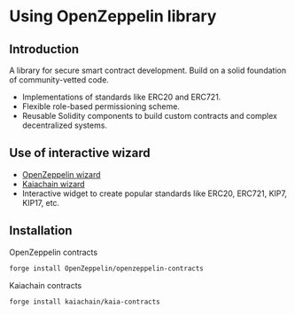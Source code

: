 # Using OpenZeppelin library

## Introduction
A library for secure smart contract development. Build on a solid foundation of community-vetted code.
- Implementations of standards like ERC20 and ERC721.
- Flexible role-based permissioning scheme.
- Reusable Solidity components to build custom contracts and complex decentralized systems.

## Use of interactive wizard
- [OpenZeppelin wizard](https://wizard.openzeppelin.com/?utm_campaign=Blog&utm_source=Blog%20-%20Wizard)
- [Kaiachain wizard](https://wizard.kaia.io/)
- Interactive widget to create popular standards like ERC20, ERC721, KIP7, KIP17, etc.

## Installation
OpenZeppelin contracts
```bash
forge install OpenZeppelin/openzeppelin-contracts
```

Kaiachain contracts
```bash
forge install kaiachain/kaia-contracts
```


